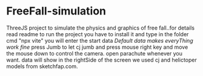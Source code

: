 # FreeFall-simulation
ThreeJS project to simulate the physics and graphics of free fall..for details read readme
to run the project you have to install it and type in the folder cmd "npx vite"
you will enter the start data *Default data makes everyThing work fine*
press Jumb to let cj jumb and press mouse right key and move the mouse down to control the camera.
open parachute whenever you want.
data will show in the rightSide of the screen
we used cj and helictoper models from sketchfap.com.
